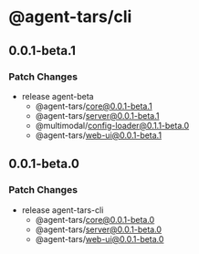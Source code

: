 # @agent-tars/cli

## 0.0.1-beta.1

### Patch Changes

- release agent-beta
  - @agent-tars/core@0.0.1-beta.1
  - @agent-tars/server@0.0.1-beta.1
  - @multimodal/config-loader@0.1.1-beta.0
  - @agent-tars/web-ui@0.0.1-beta.1

## 0.0.1-beta.0

### Patch Changes

- release agent-tars-cli
  - @agent-tars/core@0.0.1-beta.0
  - @agent-tars/server@0.0.1-beta.0
  - @agent-tars/web-ui@0.0.1-beta.0
